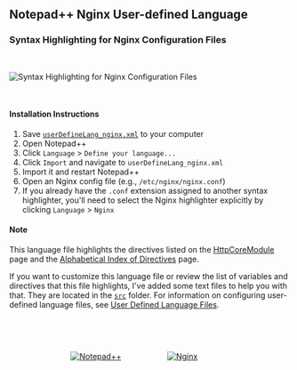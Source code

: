 <h2>Notepad++ Nginx User-defined Language</h2>

<h3>Syntax Highlighting for Nginx Configuration Files</h3>

<p>&nbsp;</p>

<p><img src="http://img27.imageshack.us/img27/1876/nginxnpp.png" alt="Syntax Highlighting for Nginx Configuration Files"></p>

<p>&nbsp;</p>

<h4>Installation Instructions</h4>

1. Save <a href="https://raw.github.com/dslatten/nginx_npp/master/userDefineLang_nginx.xml"><code>userDefineLang_nginx.xml</code></a> to your computer
2. Open Notepad++
3. Click `Language` > `Define your language...`
4. Click `Import` and navigate to `userDefineLang_nginx.xml`
5. Import it and restart Notepad++
6. Open an Nginx config file (e.g., `/etc/nginx/nginx.conf`)
7. If you already have the `.conf` extension assigned to another syntax highlighter, you'll need to select the Nginx highlighter explicitly by clicking `Language` > `Nginx` 

<h4>Note</h4>

<p>This language file highlights the directives listed on the <a href="http://wiki.nginx.org/HttpCoreModule#Directives">HttpCoreModule</a> page and the <a href="http://nginx.org/en/docs/dirindex.html">Alphabetical Index of Directives</a> page.<p>

<p>If you want to customize this language file or review the list of variables and directives that this file highlights, I've added some text files to help you with that. They are located in the <a href="https://github.com/dslatten/nginx_npp/tree/master/src"><code>src</code></a> folder. For information on configuring user-defined language files, see <a href="http://sourceforge.net/apps/mediawiki/notepad-plus/index.php?title=User_Defined_Languages">User Defined Language Files</a>.</p>

<p>&nbsp;</p>
<p>&nbsp;</p>

<p>
	&nbsp; &nbsp; &nbsp; &nbsp; &nbsp; &nbsp; &nbsp; &nbsp; &nbsp; &nbsp; &nbsp; &nbsp; &nbsp; &nbsp;
	<a href="http://notepad-plus-plus.org"><img src="http://img651.imageshack.us/img651/3922/notepadg.png" alt="Notepad++"></a>
	&nbsp; &nbsp; &nbsp; &nbsp; &nbsp; &nbsp; &nbsp; &nbsp; &nbsp; &nbsp;
	<a href="http://nginx.org/"><img src="http://wiki.nginx.org/local/nginx-logo.png" alt="Nginx"></a>
</p>

<p>&nbsp;</p>
<p>&nbsp;</p>
